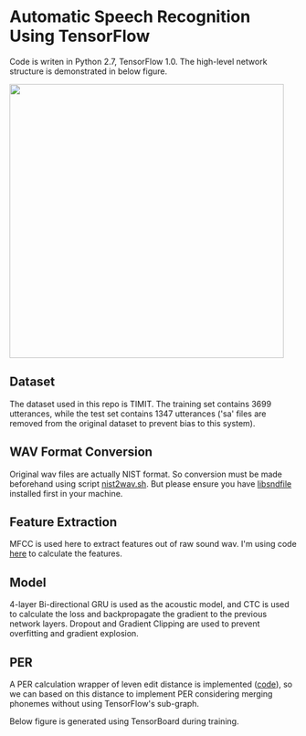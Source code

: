 # Automatic Speech Recognition Using TensorFlow
Code is writen in Python 2.7, TensorFlow 1.0.
The high-level network structure is demonstrated in below figure. 

<img src="https://github.com/brianlan/automatic-speech-recognition/blob/master/ASR%20Network%20Structure.PNG" width="480">

## Dataset
The dataset used in this repo is TIMIT. The training set contains 3699 utterances, while the test set contains 1347 utterances ('sa' files are removed from the original dataset to prevent bias to this system). 

## WAV Format Conversion
Original wav files are actually NIST format. So conversion must be made beforehand using script [nist2wav.sh](https://github.com/brianlan/automatic-speech-recognition/blob/master/src/nist2wav.sh). But please ensure you have [libsndfile](http://www.mega-nerd.com/libsndfile/) installed first in your machine. 

## Feature Extraction
MFCC is used here to extract features out of raw sound wav. I'm using code [here](https://github.com/zzw922cn/Automatic_Speech_Recognition/blob/master/feature/core/calcmfcc.py) to calculate the features.

## Model
4-layer Bi-directional GRU is used as the acoustic model, and CTC is used to calculate the loss and backpropagate the gradient to the previous network layers. Dropout and Gradient Clipping are used to prevent overfitting and gradient explosion.

## PER
A PER calculation wrapper of leven edit distance is implemented ([code](https://github.com/brianlan/automatic-speech-recognition/blob/master/src/utils/PER_merge_phn.py)), so we can based on this distance to implement PER considering merging phonemes without using TensorFlow's sub-graph.

Below figure is generated using TensorBoard during training.